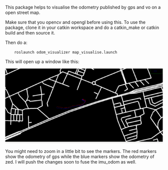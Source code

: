 This package helps to visualise the odometry published by gps and vo on a open street map. 

Make sure that you opencv and opengl before using this. To use the package, clone it in your catkin workspace and do a catkin_make or catkin build and then source it. 

Then do a: 	

		roslaunch odom_visualizer map_visualise.launch



This will open up a window like this:


![Alt text](resources/map_example.png)



You might need to zoom in a little bit to see the markers. The red markers show the odometry of gps while the blue markers show the odometry of zed. I will push the changes soon to fuse the imu_odom as well. 
